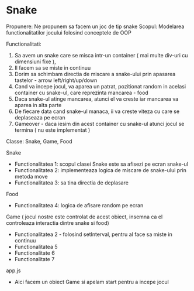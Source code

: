 # Snake
Propunere: Ne propunem sa facem un joc de tip snake
Scopul: Modelarea functionalitatilor jocului folosind conceptele de OOP

Functionalitati: 
1. Sa avem un snake care se misca intr-un container ( mai multe div-uri cu dimensiuni fixe ), 
2. Il facem sa se miste in continuu
3. Dorim sa schimbam directia de miscare a snake-ului prin apasarea tastelor - arrow left/right/up/down 
4. Cand va incepe jocul, va aparea un patrat, pozitionat random in acelasi container cu snake-ul, care reprezinta mancarea - food
5. Daca snake-ul atinge mancarea, atunci el va creste iar mancarea va aparea in alta parte
6. De fiecare data cand snake-ul manaca, ii va creste viteza cu care se deplaseaza pe ecran
7. Gameover - daca iesim din acest container cu snake-ul atunci jocul se termina ( nu este implementat )

Classe: Snake, Game, Food

Snake 
  - Functionalitatea 1: scopul clasei Snake este sa afisezi pe ecran snake-ul
  - Functionalitatea 2: implementeaza logica de miscare de snake-ului prin metoda move
  - Functionalitatea 3: sa tina directia de deplasare

Food
  - Functionalitatea 4: logica de afisare random pe ecran

Game ( jocul nostre este controlat de acest obiect, insemna ca el controleaza interactia dintre snake si food)

  - Functionalitatea 2 - folosind setInterval, pentru al face sa miste in continuu
  - Functionalitatea 5
  - Functionalitate 6
  - Functionalitate 7

app.js
 - Aici facem un obiect Game si apelam start pentru a incepe jocul

 